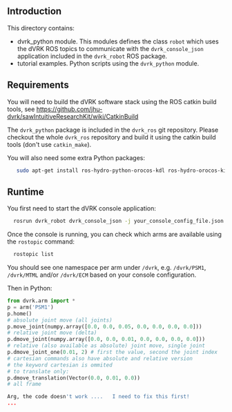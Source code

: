 ## Introduction

This directory contains:
* dvrk_python module.  This modules defines the class `robot` which uses the dVRK ROS topics to communicate with the `dvrk_console_json` application included in the `dvrk_robot` ROS package.
* tutorial examples.  Python scripts using the `dvrk_python` module.

## Requirements

You will need to build the dVRK software stack using the ROS catkin build tools, see https://github.com/jhu-dvrk/sawIntuitiveResearchKit/wiki/CatkinBuild

The `dvrk_python` package is included in the `dvrk_ros` git repository.  Please checkout the whole `dvrk_ros` repository and build it using the catkin build tools (don't use `catkin_make`).

You will also need some extra Python packages:
```sh
   sudo apt-get install ros-hydro-python-orocos-kdl ros-hydro-orocos-kinematics-dynamics ros-hydro-tf
```

## Runtime

You first need to start the dVRK console application:
```sh
  rosrun dvrk_robot dvrk_console_json -j your_console_config_file.json
```

Once the console is running, you can check which arms are available using the `rostopic` command:
```sh
  rostopic list
```

You should see one namespace per arm under `/dvrk`, e.g. `/dvrk/PSM1`, `/dvrk/MTML` and/or `/dvrk/ECM` based on your console configuration.

Then in Python:
```python
from dvrk.arm import *
p = arm('PSM1')
p.home()
# absolute joint move (all joints)
p.move_joint(numpy.array([0.0, 0.0, 0.05, 0.0, 0.0, 0.0, 0.0]))
# relative joint move (delta)
p.dmove_joint(numpy.array([0.0, 0.0, 0.01, 0.0, 0.0, 0.0, 0.0]))
# relative (also available as absolute) joint move, single joint
p.dmove_joint_one(0.01, 2) # first the value, second the joint index
# cartesian commands also have absolute and relative version
# the keyword cartesian is ommited
# to translate only:
p.dmove_translation(Vector(0.0, 0.01, 0.0))
# all frame

Arg, the code doesn't work ....   I need to fix this first!
...
```
